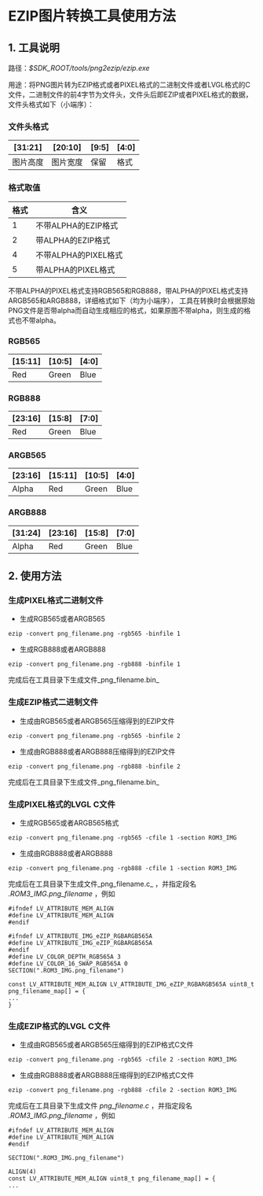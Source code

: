# EZIP图片转换工具使用方法

## 1. 工具说明

路径：_$SDK_ROOT/tools/png2ezip/ezip.exe_

用途：将PNG图片转为EZIP格式或者PIXEL格式的二进制文件或者LVGL格式的C文件，二进制文件的前4字节为文件头，文件头后即EZIP或者PIXEL格式的数据，
文件头格式如下（小端序）：

### 文件头格式

|[31:21]   | [20:10]   | [9:5]      | [4:0]   
|----------|-----------|------------|------------
| 图片高度 | 图片宽度  | 保留       | 格式    |

### 格式取值

|格式  | 含义                 
|------|---------------------------
| 1    | 不带ALPHA的EZIP格式  |
| 2    | 带ALPHA的EZIP格式    |
| 4    | 不带ALPHA的PIXEL格式 |
| 5    | 带ALPHA的PIXEL格式   |


不带ALPHA的PIXEL格式支持RGB565和RGB888，带ALPHA的PIXEL格式支持ARGB565和ARGB888，详细格式如下（均为小端序），
工具在转换时会根据原始PNG文件是否带alpha而自动生成相应的格式，如果原图不带alpha，则生成的格式也不带alpha。

### RGB565
|[15:11]   | [10:5]   | [4:0]    
|----------|----------|--------------
| Red      | Green    | Blue     | 

### RGB888
|[23:16]   | [15:8]   | [7:0]     
|----------|----------|--------------
| Red      | Green    | Blue     | 

### ARGB565
|[23:16]   | [15:11]  | [10:5]   | [4:0]     
|----------|----------|----------|--------------
| Alpha    | Red      | Green    | Blue     | 


### ARGB888
|[31:24]   | [23:16]  | [15:8]   | [7:0]    
|----------|----------|----------|-------------
| Alpha    | Red      | Green    | Blue     | 


## 2. 使用方法

### 生成PIXEL格式二进制文件

- 生成RGB565或者ARGB565
```
ezip -convert png_filename.png -rgb565 -binfile 1
```

- 生成RGB888或者ARGB888
```
ezip -convert png_filename.png -rgb888 -binfile 1
```

完成后在工具目录下生成文件_png_filename.bin_


### 生成EZIP格式二进制文件

- 生成由RGB565或者ARGB565压缩得到的EZIP文件
```
ezip -convert png_filename.png -rgb565 -binfile 2
```

- 生成由RGB888或者ARGB888压缩得到的EZIP文件
```
ezip -convert png_filename.png -rgb888 -binfile 2
```

完成后在工具目录下生成文件_png_filename.bin_

### 生成PIXEL格式的LVGL C文件

- 生成RGB565或者ARGB565格式
```
ezip -convert png_filename.png -rgb565 -cfile 1 -section ROM3_IMG
```

- 生成由RGB888或者ARGB888
```
ezip -convert png_filename.png -rgb888 -cfile 1 -section ROM3_IMG
```

完成后在工具目录下生成文件_png_filename.c_ ，并指定段名 _.ROM3_IMG.png_filename_ ，例如

```
#ifndef LV_ATTRIBUTE_MEM_ALIGN
#define LV_ATTRIBUTE_MEM_ALIGN
#endif

#ifndef LV_ATTRIBUTE_IMG_eZIP_RGBARGB565A
#define LV_ATTRIBUTE_IMG_eZIP_RGBARGB565A
#endif
#define LV_COLOR_DEPTH_RGB565A 3
#define LV_COLOR_16_SWAP_RGB565A 0
SECTION(".ROM3_IMG.png_filename")

const LV_ATTRIBUTE_MEM_ALIGN LV_ATTRIBUTE_IMG_eZIP_RGBARGB565A uint8_t png_filename_map[] = { 
...
}
```

### 生成EZIP格式的LVGL C文件

- 生成由RGB565或者ARGB565压缩得到的EZIP格式C文件
```
ezip -convert png_filename.png -rgb565 -cfile 2 -section ROM3_IMG
```

- 生成由RGB888或者ARGB888压缩得到的EZIP格式C文件
```
ezip -convert png_filename.png -rgb888 -cfile 2 -section ROM3_IMG
```

完成后在工具目录下生成文件 _png_filename.c_ ，并指定段名 _.ROM3_IMG.png_filename_ ，例如

```
#ifndef LV_ATTRIBUTE_MEM_ALIGN
#define LV_ATTRIBUTE_MEM_ALIGN
#endif

SECTION(".ROM3_IMG.png_filename")

ALIGN(4)
const LV_ATTRIBUTE_MEM_ALIGN uint8_t png_filename_map[] = { 
...
```

